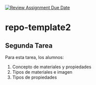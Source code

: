 [![Review Assignment Due Date](https://classroom.github.com/assets/deadline-readme-button-24ddc0f5d75046c5622901739e7c5dd533143b0c8e959d652212380cedb1ea36.svg)](https://classroom.github.com/a/YR8-q6dk)
# repo-template2
## Segunda Tarea

Para esta tarea, los alumnos: 
1) Concepto de materiales y propiedades
2) Tipos de materiales e imagen
3) Tipos de propiedades
   
